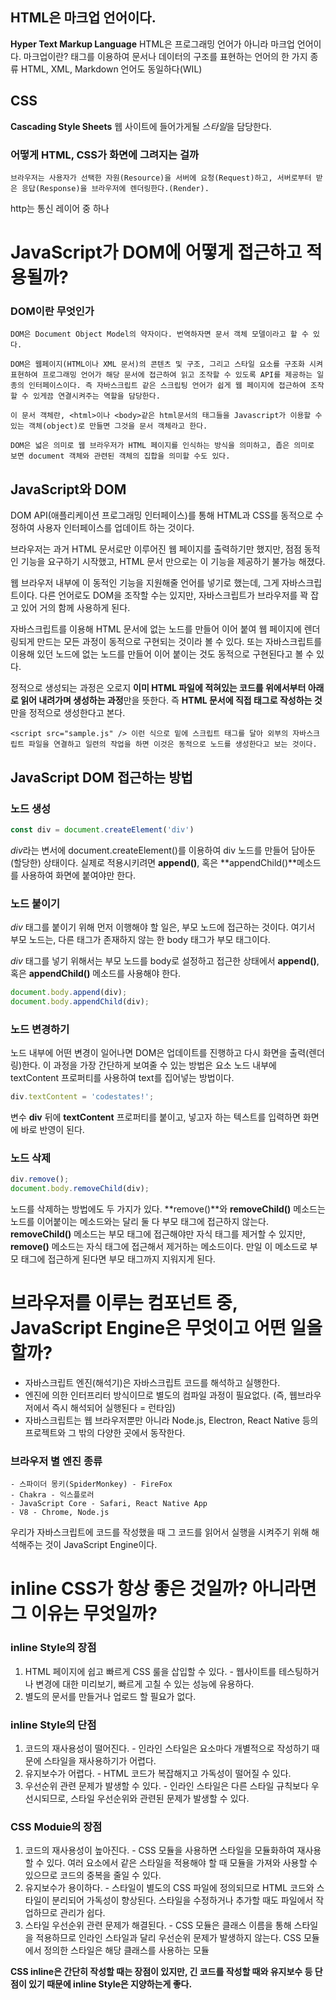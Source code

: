 ## HTML은 마크업 언어이다.
**Hyper Text Markup Language**
HTML은 프로그래밍 언어가 아니라 마크업 언어이다.
    마크업이란?
    태그를 이용하여 문서나 데이터의 구조를 표현하는 언어의 한 가지 종류
    HTML, XML, Markdown 언어도 동일하다(WIL)
## CSS
**Cascading Style Sheets**
웹 사이트에 들어가게될 *스타일*을 담당한다.

### 어떻게 HTML, CSS가 화면에 그려지는 걸까
    브라우저는 사용자가 선택한 자원(Resource)을 서버에 요청(Request)하고, 서버로부터 받은 응답(Response)을 브라우저에 렌더링한다.(Render).

http는 통신 레이어 중 하나

# JavaScript가 DOM에 어떻게 접근하고 적용될까?
### DOM이란 무엇인가
    DOM은 Document Object Model의 약자이다. 번역하자면 문서 객체 모델이라고 할 수 있다.

    DOM은 웹페이지(HTML이나 XML 문서)의 콘텐츠 및 구조, 그리고 스타일 요소를 구조화 시켜 표현하여 프로그래밍 언어가 해당 문서에 접근하여 읽고 조작할 수 있도록 API를 제공하는 일종의 인터페이스이다. 즉 자바스크립트 같은 스크립팅 언어가 쉽게 웹 페이지에 접근하여 조작할 수 있게끔 연결시켜주는 역할을 담당한다.

    이 문서 객체란, <html>이나 <body>같은 html문서의 태그들을 Javascript가 이용할 수 있는 객체(object)로 만들면 그것을 문서 객체라고 한다.

    DOM은 넓은 의미로 웹 브라우저가 HTML 페이지를 인식하는 방식을 의미하고, 좁은 의미로 보면 document 객체와 관련된 객체의 집합을 의미할 수도 있다.

## JavaScript와 DOM
DOM API(애플리케이션 프로그래밍 인터페이스)를 통해 HTML과 CSS를 동적으로 수정하여 사용자 인터페이스를 업데이트 하는 것이다. 

브라우저는 과거 HTML 문서로만 이루어진 웹 페이지를 출력하기만 했지만, 점점 동적인 기능을 요구하기 시작했고, HTML 문서 만으로는 이 기능을 제공하기 불가능 해졌다.

웹 브라우저 내부에 이 동적인 기능을 지원해줄 언어를 넣기로 했는데, 그게 자바스크립트이다. 다른 언어로도 DOM을 조작할 수는 있지만, 자바스크립트가 브라우저를 꽉 잡고 있어 거의 함께 사용하게 된다.

자바스크립트를 이용해 HTML 문서에 없는 노드를 만들어 이어 붙여 웹 페이지에 렌더링되게 만드는 모든 과정이 동적으로 구현되는 것이라 볼 수 있다. 또는 자바스크립트를 이용해 있던 노드에 없는 노드를 만들어 이어 붙이는 것도 동적으로 구현된다고 볼 수 있다.

정적으로 생성되는 과정은 오로지 **이미 HTML 파일에 적혀있는 코드를 위에서부터 아래로 읽어 내려가며 생성하는 과정**만을 뜻한다. 즉 **HTML 문서에 직접 태그로 작성하는 것**만을 정적으로 생성한다고 본다.

    <script src="sample.js" /> 이런 식으로 밑에 스크립트 태그를 달아 외부의 자바스크립트 파일을 연결하고 일련의 작업을 하면 이것은 동적으로 노드를 생성한다고 보는 것이다.


## JavaScript DOM 접근하는 방법
### 노드 생성
```javascript
const div = document.createElement('div')
```
*div*라는 변서에 document.createElement()를 이용하여 div 노드를 만들어 담아둔(할당한) 상태이다. 실제로 적용시키려면 **append()**, 혹은 **appendChild()**메소드를 사용하여 화면에 붙여야만 한다.
### 노드 붙이기
*div* 태그를 붙이기 위해 먼저 이행해야 할 일은, 부모 노드에 접근하는 것이다. 여기서 부모 노드는, 다른 태그가 존재하지 않는 한 body 태그가 부모 태그이다.

*div* 태그를 넣기 위해서는 부모 노드를 body로 설정하고 접근한 상태에서 **append()**, 혹은 **appendChild()** 메소드를 사용해야 한다.
```javascript
document.body.append(div);
document.body.appendChild(div);
```
### 노드 변경하기
노드 내부에 어떤 변경이 일어나면 DOM은 업데이트를 진행하고 다시 화면을 출력(렌더링)한다. 이 과정을 가장 간단하게 보여줄 수 있는 방법은 요소 노드 내부에 textContent 프로퍼티를 사용하여 text를 집어넣는 방법이다.
```javascript
div.textContent = 'codestates!'; 
```
변수 **div** 뒤에 **textContent** 프로퍼티를 붙이고, 넣고자 하는 텍스트를 입력하면 화면에 바로 반영이 된다.
### 노드 삭제
```javascript
div.remove();
document.body.removeChild(div);
```
노드를 삭제하는 방법에도 두 가지가 있다. **remove()**와 **removeChild()** 메소드는 노드를 이어붙이는 메소드와는 달리 둘 다 부모 태그에 접근하지 않는다. **removeChild()** 메소드는 부모 태그에 접근해야만 자식 태그를 제거할 수 있지만, **remove()** 메소드는 자식 태그에 접근해서 제거하는 메소드이다. 만일 이 메소드로 부모 태그에 접근하게 된다면 부모 태그까지 지워지게 된다.

# 브라우저를 이루는 컴포넌트 중, JavaScript Engine은 무엇이고 어떤 일을 할까?
* 자바스크립트 엔진(해석기)은 자바스크립트 코드를 해석하고 실행한다.
* 엔진에 의한 인터프리터 방식이므로 별도의 컴파일 과정이 필요없다. (즉, 웹브라우저에서 즉시 해석되어 실행된다 = 런타임)
* 자바스크립트는 웹 브라우저뿐만 아니라 Node.js, Electron, React Native 등의 프로젝트와 그 밖의 다양한 곳에서 동작한다.
### 브라우저 별 엔진 종류
    - 스파이더 몽키(SpiderMonkey) - FireFox
    - Chakra - 익스플로러
    - JavaScript Core - Safari, React Native App
    - V8 - Chrome, Node.js

우리가 자바스크립트에 코드를 작성했을 때 그 코드를 읽어서 실행을 시켜주기 위해 해석해주는 것이 JavaScript Engine이다.

# inline CSS가 항상 좋은 것일까? 아니라면 그 이유는 무엇일까?
### inline Style의 장점
1. HTML 페이지에 쉽고 빠르게 CSS 룰을 삽입할 수 있다. - 웹사이트를 테스팅하거나 변경에 대한 미리보기, 빠르게 고칠 수 있는 성능에 유용하다.
2. 별도의 문서를 만들거나 업로드 할 필요가 없다.
### inline Style의 단점
1. 코드의 재사용성이 떨어진다. - 인라인 스타일은 요소마다 개별적으로 작성하기 때문에 스타일을 재사용하기가 어렵다.
2. 유지보수가 어렵다. - HTML 코드가 복잡해지고 가독성이 떨어질 수 있다.
3. 우선순위 관련 문제가 발생할 수 있다. - 인라인 스타일은 다른 스타일 규칙보다 우선시되므로, 스타일 우선순위와 관련된 문제가 발생할 수 있다.

### CSS Moduie의 장점
1. 코드의 재사용성이 높아진다. - CSS 모듈을 사용하면 스타일을 모듈화하여 재사용할 수 있다. 여러 요소에서 같은 스타일을 적용해야 할 때 모듈을 가져와 사용할 수 있으므로 코드의 중복을 줄일 수 있다.
2. 유지보수가 용이하다. - 스타일이 별도의 CSS 파일에 정의되므로 HTML 코드와 스타일이 분리되어 가독성이 향상된다. 스타일을 수정하거나 추가할 때도 파일에서 작업하므로 관리가 쉽다.
3. 스타일 우선순위 관련 문제가 해결된다. - CSS 모듈은 클래스 이름을 통해 스타일을 적용하므로 인라인 스타일과 달리 우선순위 문제가 발생하지 않는다. CSS 모듈에서 정의한 스타일은 해당 클래스를 사용하는 모듈


**CSS inline은 간단히 작성할 때는 장점이 있지만, 긴 코드를 작성할 때와 유지보수 등 단점이 있기 때문에 inline Style은 지양하는게 좋다.**